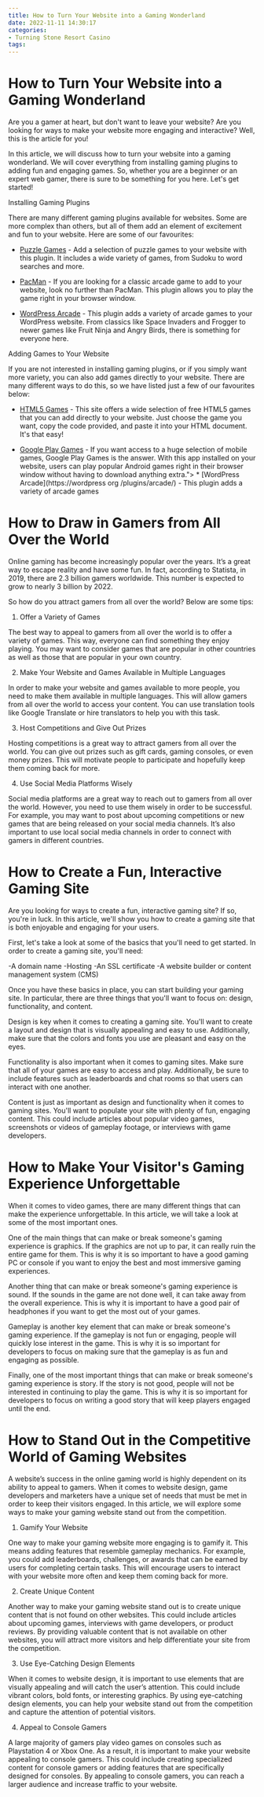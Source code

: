 ```yaml
---
title: How to Turn Your Website into a Gaming Wonderland
date: 2022-11-11 14:30:17
categories:
- Turning Stone Resort Casino
tags:
---
```



#  How to Turn Your Website into a Gaming Wonderland

Are you a gamer at heart, but don't want to leave your website? Are you looking for ways to make your website more engaging and interactive? Well, this is the article for you!

In this article, we will discuss how to turn your website into a gaming wonderland. We will cover everything from installing gaming plugins to adding fun and engaging games. So, whether you are a beginner or an expert web gamer, there is sure to be something for you here. Let's get started!

Installing Gaming Plugins

There are many different gaming plugins available for websites. Some are more complex than others, but all of them add an element of excitement and fun to your website. Here are some of our favourites:

* [Puzzle Games](https://www.puzzlegames.com/) - Add a selection of puzzle games to your website with this plugin. It includes a wide variety of games, from Sudoku to word searches and more.

* [PacMan](https://www.pacmanonlinegame.com/) - If you are looking for a classic arcade game to add to your website, look no further than PacMan. This plugin allows you to play the game right in your browser window.

* [WordPress Arcade](https://wordpress.org/plugins/arcade/) - This plugin adds a variety of arcade games to your WordPress website. From classics like Space Invaders and Frogger to newer games like Fruit Ninja and Angry Birds, there is something for everyone here.

Adding Games to Your Website

If you are not interested in installing gaming plugins, or if you simply want more variety, you can also add games directly to your website. There are many different ways to do this, so we have listed just a few of our favourites below:

* [HTML5 Games](http://www.html5gamesforfun.com/) - This site offers a wide selection of free HTML5 games that you can add directly to your website. Just choose the game you want, copy the code provided, and paste it into your HTML document. It's that easy!

* [Google Play Games](https://play.google.com/store/apps/details?id=com.googleusercontent.apps) - If you want access to a huge selection of mobile games, Google Play Games is the answer. With this app installed on your website, users can play popular Android games right in their browser window without having to download anything extra."> * [WordPress Arcade](https://wordpress org /plugins/arcade/) - This plugin adds a variety of arcade games 

#  How to Draw in Gamers from All Over the World

Online gaming has become increasingly popular over the years. It’s a great way to escape reality and have some fun. In fact, according to Statista, in 2019, there are 2.3 billion gamers worldwide. This number is expected to grow to nearly 3 billion by 2022.

So how do you attract gamers from all over the world? Below are some tips:

1. Offer a Variety of Games

The best way to appeal to gamers from all over the world is to offer a variety of games. This way, everyone can find something they enjoy playing. You may want to consider games that are popular in other countries as well as those that are popular in your own country.

2. Make Your Website and Games Available in Multiple Languages

In order to make your website and games available to more people, you need to make them available in multiple languages. This will allow gamers from all over the world to access your content. You can use translation tools like Google Translate or hire translators to help you with this task.

3. Host Competitions and Give Out Prizes

Hosting competitions is a great way to attract gamers from all over the world. You can give out prizes such as gift cards, gaming consoles, or even money prizes. This will motivate people to participate and hopefully keep them coming back for more.

4. Use Social Media Platforms Wisely

Social media platforms are a great way to reach out to gamers from all over the world. However, you need to use them wisely in order to be successful. For example, you may want to post about upcoming competitions or new games that are being released on your social media channels. It’s also important to use local social media channels in order to connect with gamers in different countries.

#  How to Create a Fun, Interactive Gaming Site

Are you looking for ways to create a fun, interactive gaming site? If so, you're in luck. In this article, we'll show you how to create a gaming site that is both enjoyable and engaging for your users.

First, let's take a look at some of the basics that you'll need to get started. In order to create a gaming site, you'll need:

-A domain name
-Hosting
-An SSL certificate
-A website builder or content management system (CMS)

Once you have these basics in place, you can start building your gaming site. In particular, there are three things that you'll want to focus on: design, functionality, and content.

Design is key when it comes to creating a gaming site. You'll want to create a layout and design that is visually appealing and easy to use. Additionally, make sure that the colors and fonts you use are pleasant and easy on the eyes.

Functionality is also important when it comes to gaming sites. Make sure that all of your games are easy to access and play. Additionally, be sure to include features such as leaderboards and chat rooms so that users can interact with one another.

Content is just as important as design and functionality when it comes to gaming sites. You'll want to populate your site with plenty of fun, engaging content. This could include articles about popular video games, screenshots or videos of gameplay footage, or interviews with game developers.

#  How to Make Your Visitor's Gaming Experience Unforgettable 

When it comes to video games, there are many different things that can make the experience unforgettable. In this article, we will take a look at some of the most important ones.

One of the main things that can make or break someone's gaming experience is graphics. If the graphics are not up to par, it can really ruin the entire game for them. This is why it is so important to have a good gaming PC or console if you want to enjoy the best and most immersive gaming experiences.

Another thing that can make or break someone's gaming experience is sound. If the sounds in the game are not done well, it can take away from the overall experience. This is why it is important to have a good pair of headphones if you want to get the most out of your games.

Gameplay is another key element that can make or break someone's gaming experience. If the gameplay is not fun or engaging, people will quickly lose interest in the game. This is why it is so important for developers to focus on making sure that the gameplay is as fun and engaging as possible.

Finally, one of the most important things that can make or break someone's gaming experience is story. If the story is not good, people will not be interested in continuing to play the game. This is why it is so important for developers to focus on writing a good story that will keep players engaged until the end.

#  How to Stand Out in the Competitive World of Gaming Websites

A website’s success in the online gaming world is highly dependent on its ability to appeal to gamers. When it comes to website design, game developers and marketers have a unique set of needs that must be met in order to keep their visitors engaged. In this article, we will explore some ways to make your gaming website stand out from the competition.

1) Gamify Your Website

One way to make your gaming website more engaging is to gamify it. This means adding features that resemble gameplay mechanics. For example, you could add leaderboards, challenges, or awards that can be earned by users for completing certain tasks. This will encourage users to interact with your website more often and keep them coming back for more.

2) Create Unique Content

Another way to make your gaming website stand out is to create unique content that is not found on other websites. This could include articles about upcoming games, interviews with game developers, or product reviews. By providing valuable content that is not available on other websites, you will attract more visitors and help differentiate your site from the competition.

3) Use Eye-Catching Design Elements

When it comes to website design, it is important to use elements that are visually appealing and will catch the user’s attention. This could include vibrant colors, bold fonts, or interesting graphics. By using eye-catching design elements, you can help your website stand out from the competition and capture the attention of potential visitors.

4) Appeal to Console Gamers

A large majority of gamers play video games on consoles such as Playstation 4 or Xbox One. As a result, it is important to make your website appealing to console gamers. This could include creating specialized content for console gamers or adding features that are specifically designed for consoles. By appealing to console gamers, you can reach a larger audience and increase traffic to your website.